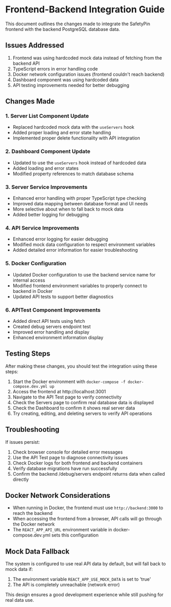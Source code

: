 # Frontend-Backend Integration Guide

This document outlines the changes made to integrate the SafetyPin frontend with the backend PostgreSQL database data.

## Issues Addressed

1. Frontend was using hardcoded mock data instead of fetching from the backend API
2. TypeScript errors in error handling code
3. Docker network configuration issues (frontend couldn't reach backend)
4. Dashboard component was using hardcoded data
5. API testing improvements needed for better debugging

## Changes Made

### 1. Server List Component Update
- Replaced hardcoded mock data with the `useServers` hook
- Added proper loading and error state handling
- Implemented proper delete functionality with API integration

### 2. Dashboard Component Update
- Updated to use the `useServers` hook instead of hardcoded data
- Added loading and error states
- Modified property references to match database schema

### 3. Server Service Improvements
- Enhanced error handling with proper TypeScript type checking
- Improved data mapping between database format and UI needs
- More selective about when to fall back to mock data
- Added better logging for debugging

### 4. API Service Improvements
- Enhanced error logging for easier debugging
- Modified mock data configuration to respect environment variables
- Added detailed error information for easier troubleshooting

### 5. Docker Configuration
- Updated Docker configuration to use the backend service name for internal access
- Modified frontend environment variables to properly connect to backend in Docker
- Updated API tests to support better diagnostics

### 6. APITest Component Improvements
- Added direct API tests using fetch
- Created debug servers endpoint test
- Improved error handling and display
- Enhanced environment information display

## Testing Steps

After making these changes, you should test the integration using these steps:

1. Start the Docker environment with `docker-compose -f docker-compose.dev.yml up`
2. Access the frontend at http://localhost:3001
3. Navigate to the API Test page to verify connectivity
4. Check the Servers page to confirm real database data is displayed
5. Check the Dashboard to confirm it shows real server data
6. Try creating, editing, and deleting servers to verify API operations

## Troubleshooting

If issues persist:

1. Check browser console for detailed error messages
2. Use the API Test page to diagnose connectivity issues
3. Check Docker logs for both frontend and backend containers
4. Verify database migrations have run successfully
5. Confirm the backend /debug/servers endpoint returns data when called directly

## Docker Network Considerations

- When running in Docker, the frontend must use `http://backend:3000` to reach the backend
- When accessing the frontend from a browser, API calls will go through the Docker network
- The `REACT_APP_API_URL` environment variable in docker-compose.dev.yml sets this configuration

## Mock Data Fallback

The system is configured to use real API data by default, but will fall back to mock data if:

1. The environment variable `REACT_APP_USE_MOCK_DATA` is set to 'true'
2. The API is completely unreachable (network error)

This design ensures a good development experience while still pushing for real data use.
